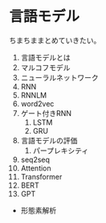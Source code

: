 # 言語モデル

ちまちままとめていきたい。

1. 言語モデルとは
2. マルコフモデル
3. ニューラルネットワーク
4. RNN
5. RNNLM
6. word2vec
7. ゲート付きRNN
   1. LSTM
   2. GRU
8. 言語モデルの評価
   1. パープレキシティ
9. seq2seq
10. Attention
11. Transformer
12. BERT
13. GPT



- 形態素解析